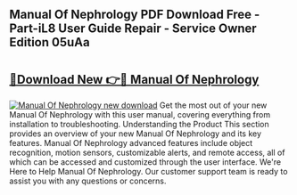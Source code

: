 ## Manual Of Nephrology PDF Download Free - Part-iL8 User Guide Repair - Service Owner Edition 05uAa

# <h2><a href="http://bc98696.oget.top/?id=Manual+Of+Nephrology">🔗Download New 👉🔴 Manual Of Nephrology</a></h2>

[![Manual Of Nephrology new download](https://i.imgur.com/5g1atiW.png)](http://bc98696.oget.top/?id=Manual+Of+Nephrology)
Get the most out of your new Manual Of Nephrology with this user manual, covering everything from installation to troubleshooting. Understanding the Product This section provides an overview of your new Manual Of Nephrology and its key features. Manual Of Nephrology advanced features include object recognition, motion sensors, customizable alerts, and remote access, all of which can be accessed and customized through the user interface. We're Here to Help Manual Of Nephrology. Our customer support team is ready to assist you with any questions or concerns.
